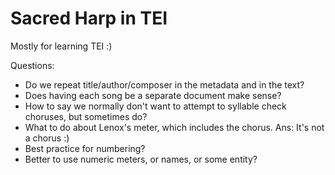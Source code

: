 # Sacred Harp in TEI

Mostly for learning TEI :)

Questions:

- Do we repeat title/author/composer in the metadata and in the text?
- Does having each song be a separate document make sense?
- How to say we normally don't want to attempt to syllable check choruses, but sometimes do?
- What to do about Lenox's meter, which includes the chorus. Ans: It's not a chorus :)
- Best practice for numbering?
- Better to use numeric meters, or names, or some entity?

